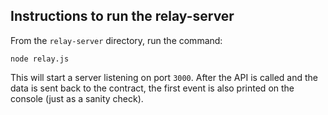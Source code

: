 ## Instructions to run the relay-server

From the `relay-server` directory, run the command:

`node relay.js`

This will start a server listening on port `3000`. After the API is called and the data is sent back to the contract, the first event is also printed on the console (just as a sanity check). 